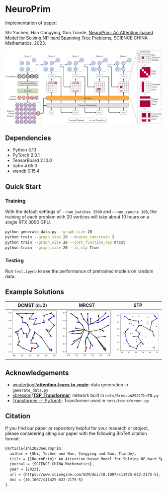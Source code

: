 # NeuroPrim

Implementation of paper:

Shi Yuchen, Han Congying, Guo Tiande, [NeuroPrim: An Attention-based Model for Solving NP-hard Spanning Tree Problems](https://www.sciengine.com/SCM/doi/10.1007/s11425-022-2175-5), SCIENCE CHINA Mathematics, 2023.

![neuroprim](images/neuroprim.png)

## Dependencies

- Python 3.10
- PyTorch 2.0.1
- TensorBoard 2.10.0
- tqdm 4.65.0
- wandb 0.15.4

## Quick Start

### Training

With the default settings of `--num_batches 2500` and `–-num_epochs 100`, the training of each problem with 20 vertices will take about 10 hours on a single RTX 3090 GPU.

```bash
python generate_data.py --graph_size 20
python train --graph_size 20 --degree_constrain 2
python train --graph_size 20 --cost_function_key mrcst
python train --graph_size 20 --is_stp True
```

### Testing

Run `test.ipynb` to see the performance of pretrained models on random data.

## Example Solutions

|        DCMST (d=2)         |           MRCST            |          STP           |
| :------------------------: | :------------------------: | :--------------------: |
| ![dcmst](images/dcmst.png) | ![mrcst](images/mrcst.png) | ![stp](images/stp.png) |

## Acknowledgements

- [wouterkool](https://github.com/wouterkool)/**[attention-learn-to-route](https://github.com/wouterkool/attention-learn-to-route)**: data generation in `generate_data.py`
- [xbresson](https://github.com/xbresson)/**[TSP_Transformer](https://github.com/xbresson/TSP_Transformer)**: network built in `nets/Bresson2021TheTN.py`
- [Transformer — PyTorch](https://pytorch.org/docs/stable/generated/torch.nn.Transformer.html): Transformer used in `nets/transformer.py`

## Citation

If you find our paper or repository helpful for your research or project, please considering citing our paper with the following BibTeX citation format:

```tex
@article{shi2023neuroprim,
  author = {Shi, Yuchen and Han, Congying and Guo, Tiande},
  title = {{NeuroPrim}: An Attention-based Model for Solving NP-hard Spanning Tree Problems},
  journal = {SCIENCE CHINA Mathematics},
  year = {2023},
  url = {https://www.sciengine.com/SCM/doi/10.1007/s11425-022-2175-5},
  doi = {10.1007/s11425-022-2175-5}
}
```
